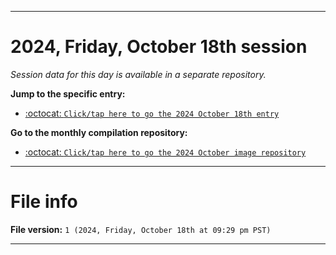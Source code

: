 
***

# 2024, Friday, October 18th session

_Session data for this day is available in a separate repository._

**Jump to the specific entry:**

- [:octocat: `Click/tap here to go the 2024 October 18th entry`](https://github.com/seanpm2001/SeansLifeArchive_Images_MotorWorld_CarFactory_Y2024_V10/tree/SeansLifeArchive_Images_MotorWorld_CarFactory_Y2024_V10_Main-dev/2024/10_October/18/)

**Go to the monthly compilation repository:**

- [:octocat: `Click/tap here to go the 2024 October image repository`](https://github.com/seanpm2001/SeansLifeArchive_Images_MotorWorld_CarFactory_Y2024_V10/)

***

# File info

**File version:** `1 (2024, Friday, October 18th at 09:29 pm PST)`

***
